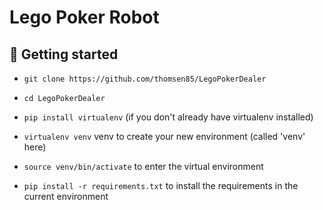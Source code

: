 # Lego Poker Robot

## 🚀 Getting started
- `git clone https://github.com/thomsen85/LegoPokerDealer`
- `cd LegoPokerDealer`
- `pip install virtualenv` (if you don't already have virtualenv installed)

- `virtualenv venv` venv to create your new environment (called 'venv' here)
- `source venv/bin/activate` to enter the virtual environment
- `pip install -r requirements.txt` to install the requirements in the current environment
